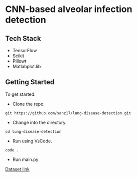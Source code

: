 # CNN-based alveolar infection detection


## Tech Stack

- TensorFlow
- Scikit
- Pillowt
- Matlabplot.lib

## Getting Started

To get started:

- Clone the repo.

```shell
git https://github.com/sanz17/lung-disease-detection.git
```

- Change into the directory.

```shell
cd lung-disease-detection
```
- Run using VsCode.

```shell
code .
```

- Run main.py

[Dataset link](https://www.kaggle.com/datasets/paultimothymooney/chest-xray-pneumonia/code)
